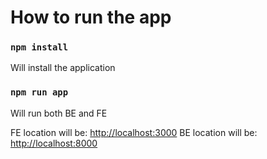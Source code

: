 # How to run the app

### `npm install`

Will install the application

### `npm run app`

Will run both BE and FE

FE location will be: [http://localhost:3000](http://localhost:3000)
BE location will be: [http://localhost:8000](http://localhost:8000)
